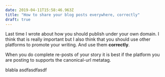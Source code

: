 ```yaml
---
date: 2019-04-11T15:58:46.963Z
title: "How to share your blog posts everywhere, correctly"
draft: true
---
```


Last time I wrote about how you should publish under your own domain. I think that is really important but I also think that you should use other platforms to promote your writing. And use them **correctly**. 

When you do complete re-posts of your story it is best if the platform you are posting to supports the canonical-url metatag. 

blabla asdfasdfasdf